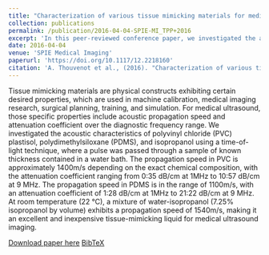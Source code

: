 ```yaml
---
title: "Characterization of various tissue mimicking materials for medical ultrasound imaging"
collection: publications
permalink: /publication/2016-04-04-SPIE-MI_TPP+2016
excerpt: 'In this peer-reviewed conference paper, we investigated the acoustic characteristics of polyvinyl chloride (PVC) plastisol, polydimethylsiloxane (PDMS), and isopropanol in the context of medical ultrasound imaging.'
date: 2016-04-04
venue: 'SPIE Medical Imaging'
paperurl: 'https://doi.org/10.1117/12.2218160'
citation: 'A. Thouvenot et al., (2016). "Characterization of various tissue mimicking materials for medical ultrasound imaging"; in <i>SPIE Medical Imaging: Physics of Medical Imaging</i>, 9783, pp. 1436-1444.'
---
```


Tissue mimicking materials are physical constructs exhibiting certain desired properties, which are used in machine calibration, medical imaging research, surgical planning, training, and simulation. For medical ultrasound, those specific properties include acoustic propagation speed and attenuation coefficient over the diagnostic frequency range. We investigated the acoustic characteristics of polyvinyl chloride (PVC) plastisol, polydimethylsiloxane (PDMS), and isopropanol using a time-of-light technique, where a pulse was passed through a sample of known thickness contained in a water bath. The propagation speed in PVC is approximately 1400m/s depending on the exact chemical composition, with the attenuation coefficient ranging from 0:35 dB/cm at 1MHz to 10:57 dB/cm at 9 MHz. The propagation speed in PDMS is in the range of 1100m/s, with an attenuation coefficient of 1:28 dB/cm at 1MHz to 21:22 dB/cm at 9 MHz. At room temperature (22 °C), a mixture of water-isopropanol (7.25% isopropanol by volume) exhibits a propagation speed of 1540m/s, making it an excellent and inexpensive tissue-mimicking liquid for medical ultrasound imaging.

[Download paper here](https://doi.org/10.1117/12.2218160) [BibTeX](./../files/bibtex/TPP+2016.bib)